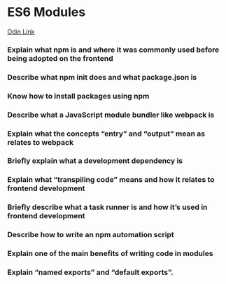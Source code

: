 # ES6 Modules

[Odin Link](https://www.theodinproject.com/lessons/node-path-javascript-es6-modules)

### Explain what npm is and where it was commonly used before being adopted on the frontend

### Describe what npm init does and what package.json is

### Know how to install packages using npm

### Describe what a JavaScript module bundler like webpack is

### Explain what the concepts “entry” and “output” mean as relates to webpack

### Briefly explain what a development dependency is

### Explain what “transpiling code” means and how it relates to frontend development

### Briefly describe what a task runner is and how it’s used in frontend development

### Describe how to write an npm automation script

### Explain one of the main benefits of writing code in modules

### Explain “named exports” and “default exports”.

